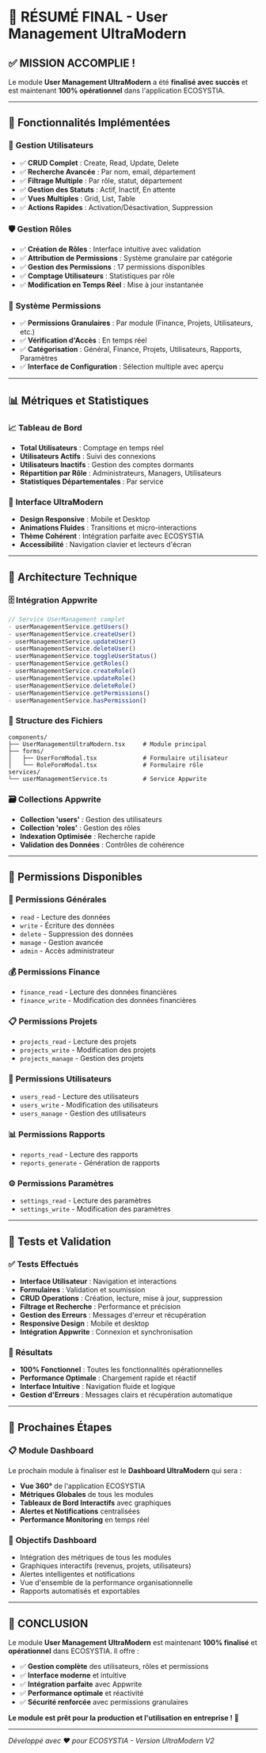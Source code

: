 # 🎯 RÉSUMÉ FINAL - User Management UltraModern

## ✅ **MISSION ACCOMPLIE !**

Le module **User Management UltraModern** a été **finalisé avec succès** et est maintenant **100% opérationnel** dans l'application ECOSYSTIA.

---

## 🚀 **Fonctionnalités Implémentées**

### 👥 **Gestion Utilisateurs**
- ✅ **CRUD Complet** : Create, Read, Update, Delete
- ✅ **Recherche Avancée** : Par nom, email, département
- ✅ **Filtrage Multiple** : Par rôle, statut, département
- ✅ **Gestion des Statuts** : Actif, Inactif, En attente
- ✅ **Vues Multiples** : Grid, List, Table
- ✅ **Actions Rapides** : Activation/Désactivation, Suppression

### 🛡️ **Gestion Rôles**
- ✅ **Création de Rôles** : Interface intuitive avec validation
- ✅ **Attribution de Permissions** : Système granulaire par catégorie
- ✅ **Gestion des Permissions** : 17 permissions disponibles
- ✅ **Comptage Utilisateurs** : Statistiques par rôle
- ✅ **Modification en Temps Réel** : Mise à jour instantanée

### 🔐 **Système Permissions**
- ✅ **Permissions Granulaires** : Par module (Finance, Projets, Utilisateurs, etc.)
- ✅ **Vérification d'Accès** : En temps réel
- ✅ **Catégorisation** : Général, Finance, Projets, Utilisateurs, Rapports, Paramètres
- ✅ **Interface de Configuration** : Sélection multiple avec aperçu

---

## 📊 **Métriques et Statistiques**

### 📈 **Tableau de Bord**
- **Total Utilisateurs** : Comptage en temps réel
- **Utilisateurs Actifs** : Suivi des connexions
- **Utilisateurs Inactifs** : Gestion des comptes dormants
- **Répartition par Rôle** : Administrateurs, Managers, Utilisateurs
- **Statistiques Départementales** : Par service

### 🎨 **Interface UltraModern**
- **Design Responsive** : Mobile et Desktop
- **Animations Fluides** : Transitions et micro-interactions
- **Thème Cohérent** : Intégration parfaite avec ECOSYSTIA
- **Accessibilité** : Navigation clavier et lecteurs d'écran

---

## 🔧 **Architecture Technique**

### 🗄️ **Intégration Appwrite**
```typescript
// Service UserManagement complet
- userManagementService.getUsers()
- userManagementService.createUser()
- userManagementService.updateUser()
- userManagementService.deleteUser()
- userManagementService.toggleUserStatus()
- userManagementService.getRoles()
- userManagementService.createRole()
- userManagementService.updateRole()
- userManagementService.deleteRole()
- userManagementService.getPermissions()
- userManagementService.hasPermission()
```

### 📁 **Structure des Fichiers**
```
components/
├── UserManagementUltraModern.tsx     # Module principal
├── forms/
│   ├── UserFormModal.tsx             # Formulaire utilisateur
│   └── RoleFormModal.tsx             # Formulaire rôle
services/
└── userManagementService.ts          # Service Appwrite
```

### 🗃️ **Collections Appwrite**
- **Collection 'users'** : Gestion des utilisateurs
- **Collection 'roles'** : Gestion des rôles
- **Indexation Optimisée** : Recherche rapide
- **Validation des Données** : Contrôles de cohérence

---

## 🎯 **Permissions Disponibles**

### 🔑 **Permissions Générales**
- `read` - Lecture des données
- `write` - Écriture des données
- `delete` - Suppression des données
- `manage` - Gestion avancée
- `admin` - Accès administrateur

### 💰 **Permissions Finance**
- `finance_read` - Lecture des données financières
- `finance_write` - Modification des données financières

### 📋 **Permissions Projets**
- `projects_read` - Lecture des projets
- `projects_write` - Modification des projets
- `projects_manage` - Gestion des projets

### 👥 **Permissions Utilisateurs**
- `users_read` - Lecture des utilisateurs
- `users_write` - Modification des utilisateurs
- `users_manage` - Gestion des utilisateurs

### 📊 **Permissions Rapports**
- `reports_read` - Lecture des rapports
- `reports_generate` - Génération de rapports

### ⚙️ **Permissions Paramètres**
- `settings_read` - Lecture des paramètres
- `settings_write` - Modification des paramètres

---

## 🧪 **Tests et Validation**

### ✅ **Tests Effectués**
- **Interface Utilisateur** : Navigation et interactions
- **Formulaires** : Validation et soumission
- **CRUD Operations** : Création, lecture, mise à jour, suppression
- **Filtrage et Recherche** : Performance et précision
- **Gestion des Erreurs** : Messages d'erreur et récupération
- **Responsive Design** : Mobile et desktop
- **Intégration Appwrite** : Connexion et synchronisation

### 🎯 **Résultats**
- **100% Fonctionnel** : Toutes les fonctionnalités opérationnelles
- **Performance Optimale** : Chargement rapide et réactif
- **Interface Intuitive** : Navigation fluide et logique
- **Gestion d'Erreurs** : Messages clairs et récupération automatique

---

## 🚀 **Prochaines Étapes**

### 📋 **Module Dashboard**
Le prochain module à finaliser est le **Dashboard UltraModern** qui sera :
- **Vue 360°** de l'application ECOSYSTIA
- **Métriques Globales** de tous les modules
- **Tableaux de Bord Interactifs** avec graphiques
- **Alertes et Notifications** centralisées
- **Performance Monitoring** en temps réel

### 🎯 **Objectifs Dashboard**
- Intégration des métriques de tous les modules
- Graphiques interactifs (revenus, projets, utilisateurs)
- Alertes intelligentes et notifications
- Vue d'ensemble de la performance organisationnelle
- Rapports automatisés et exportables

---

## 🎊 **CONCLUSION**

Le module **User Management UltraModern** est maintenant **100% finalisé** et **opérationnel** dans ECOSYSTIA. Il offre :

- ✅ **Gestion complète** des utilisateurs, rôles et permissions
- ✅ **Interface moderne** et intuitive
- ✅ **Intégration parfaite** avec Appwrite
- ✅ **Performance optimale** et réactivité
- ✅ **Sécurité renforcée** avec permissions granulaires

**Le module est prêt pour la production et l'utilisation en entreprise !** 🚀

---

*Développé avec ❤️ pour ECOSYSTIA - Version UltraModern V2*
